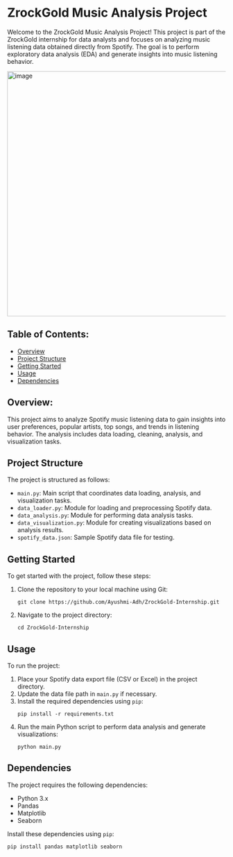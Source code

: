 # ZrockGold Music Analysis Project

Welcome to the ZrockGold Music Analysis Project! This project is part of the ZrockGold internship for data analysts and focuses on analyzing music listening data obtained directly from Spotify. The goal is to perform exploratory data analysis (EDA) and generate insights into music listening behavior.

<img width="565" alt="image" src="https://github.com/Ayushmi-Adh/ZrockGold-Internship/assets/132826306/07ca4a77-bf60-4607-906e-224dceb0704c">


## Table of Contents:

- [Overview](#overview)
- [Project Structure](#project-structure)
- [Getting Started](#getting-started)
- [Usage](#usage)
- [Dependencies](#dependencies)


## Overview:

This project aims to analyze Spotify music listening data to gain insights into user preferences, popular artists, top songs, and trends in listening behavior. The analysis includes data loading, cleaning, analysis, and visualization tasks.

## Project Structure

The project is structured as follows:
- `main.py`: Main script that coordinates data loading, analysis, and visualization tasks.
- `data_loader.py`: Module for loading and preprocessing Spotify data.
- `data_analysis.py`: Module for performing data analysis tasks.
- `data_visualization.py`: Module for creating visualizations based on analysis results.
- `spotify_data.json`: Sample Spotify data file for testing.

## Getting Started

To get started with the project, follow these steps:
1. Clone the repository to your local machine using Git:
   ```
   git clone https://github.com/Ayushmi-Adh/ZrockGold-Internship.git
   ```
2. Navigate to the project directory:
   ```
   cd ZrockGold-Internship
   ```

## Usage

To run the project:
1. Place your Spotify data export file (CSV or Excel) in the project directory.
2. Update the data file path in `main.py` if necessary.
3. Install the required dependencies using `pip`:
   ```
   pip install -r requirements.txt
   ```
4. Run the main Python script to perform data analysis and generate visualizations:
   ```
   python main.py
   ```

## Dependencies

The project requires the following dependencies:
- Python 3.x
- Pandas
- Matplotlib
- Seaborn

Install these dependencies using `pip`:
```
pip install pandas matplotlib seaborn
```


